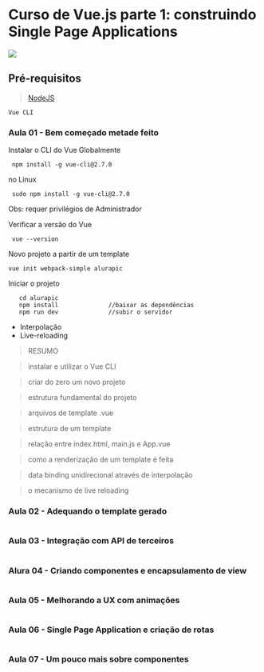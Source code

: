 # Curso de Vue.js parte 1: construindo Single Page Applications
![](http://www.alura.com.br/assets/api/share/curso-vue-parte1.png)
## Pré-requisitos
> [NodeJS](https://nodejs.org/)
```
Vue CLI
```
### Aula 01 - Bem começado metade feito
Instalar o CLI do Vue Globalmente
```
 npm install -g vue-cli@2.7.0
```
no Linux
```
 sudo npm install -g vue-cli@2.7.0
```
Obs: requer privilégios de Administrador

Verificar a versão do Vue
```
 vue --version
```
Novo projeto a partir de um template
```
vue init webpack-simple alurapic
```

Iniciar o projeto
```
   cd alurapic
   npm install              //baixar as dependências
   npm run dev              //subir o servidor
```
- Interpolação
- Live-reloading

> RESUMO

> instalar e utilizar o Vue CLI

>criar do zero um novo projeto

>estrutura fundamental do projeto
 
>arquivos de template .vue
 
>estrutura de um template
 
>relação entre index.html, main.js e App.vue
 
>como a renderização de um template é feita
 
>data binding unidirecional através de interpolação
 
>o mecanismo de live reloading


### Aula 02 - Adequando o template gerado

```

```

### Aula 03 - Integração com API de terceiros

```

```

### Alura 04 - Criando componentes e encapsulamento de view

```

```

### Aula 05 - Melhorando a UX com animações

```

```

### Aula 06 - Single Page Application e criação de rotas

```

```

### Aula 07 - Um pouco mais sobre componentes

```

```

